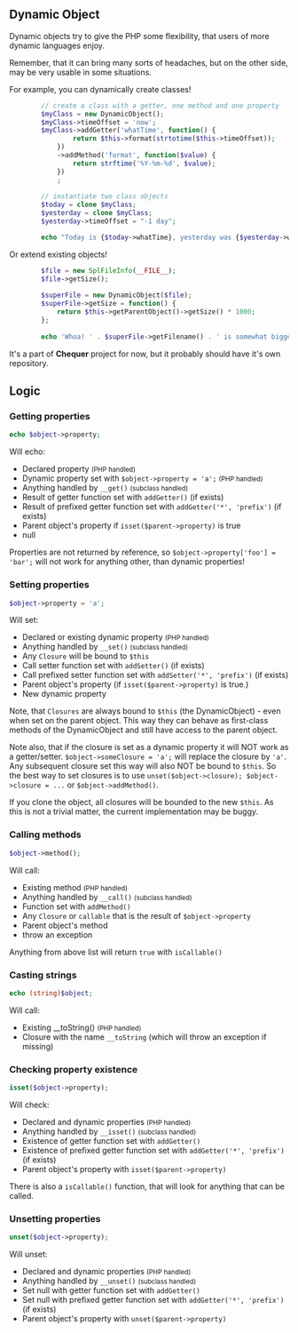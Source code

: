 Dynamic Object
--------------

Dynamic objects try to give the PHP some flexibility, that users of more dynamic languages enjoy.

Remember, that it can bring many sorts of headaches, but on the other side, may be very usable in
some situations. 

For example, you can dynamically create classes!
```php
        // create a class with a getter, one method and one property
        $myClass = new DynamicObject();
        $myClass->timeOffset = 'now';
        $myClass->addGetter('whatTime', function() {
                return $this->format(strtotime($this->timeOffset));
            })
            ->addMethod('format', function($value) {
                return strftime('%Y-%m-%d', $value);
            })
            ;
        
        // instantiate two class objects
        $today = clone $myClass;
        $yesterday = clone $myClass;
        $yesterday->timeOffset = "-1 day";

        echo "Today is {$today->whatTime}, yesterday was {$yesterday->whatTime}";

```

Or extend existing objects!
```php
        $file = new SplFileInfo(__FILE__);
        $file->getSize();
        
        $superFile = new DynamicObject($file);
        $superFile->getSize = function() {
            return $this->getParentObject()->getSize() * 1000;
        };
        
        echo 'Whoa! ' . $superFile->getFilename() . ' is somewhat bigger! It has ' . $superFile->getSize();
```

It's a part of **Chequer** project for now, but it probably should have it's own repository.

## Logic

### Getting properties
```php
echo $object->property;
```
Will echo:
* Declared property <small>(PHP handled)</small>
* Dynamic property set with `$object->property = 'a';` <small>(PHP handled)</small>
* Anything handled by `__get()` <small>(subclass handled)</small>
* Result of getter function set with `addGetter()` (if exists)
* Result of prefixed getter function set with `addGetter('*', 'prefix')` (if exists)
* Parent object's property if `isset($parent->property)` is true
* null

Properties are not returned by reference, so `$object->property['foo'] = 'bar';` will not work for anything
other, than dynamic properties!

### Setting properties
```php
$object->property = 'a';
```
Will set:
* Declared or existing dynamic property <small>(PHP handled)</small>
* Anything handled by `__set()` <small>(subclass handled)</small>
* Any `Closure` will be bound to `$this`
* Call setter function set with `addSetter()` (if exists)
* Call prefixed setter function set with `addSetter('*', 'prefix')` (if exists)
* Parent object's property (if `isset($parent->property)` is true.)
* New dynamic property

Note, that `Closures` are always bound to `$this` (the DynamicObject) - even when set on the parent object.
This way they can behave as first-class methods of the DynamicObject and still have access to the parent object.

Note also, that if the closure is set as a dynamic property it will NOT work as a getter/setter. 
`$object->someClosure = 'a';` will replace the closure by `'a'`. Any subsequent closure set this way
will also NOT be bound to `$this`. So the best way to set closures is to use `unset($object->closure); $object->closure = ...`
or `$object->addMethod()`.

If you clone the object, all closures will be bounded to the new `$this`. As this is not a trivial matter,
the current implementation may be buggy.

### Calling methods
```php
$object->method();
```
Will call:
* Existing method <small>(PHP handled)</small>
* Anything handled by `__call()` <small>(subclass handled)</small>
* Function set with `addMethod()`
* Any `Closure` or `callable` that is the result of `$object->property`
* Parent object's method
* throw an exception

Anything from above list will return `true` with `isCallable()`

### Casting strings
```php
echo (string)$object;
```
Will call:
* Existing __toString() <small>(PHP handled)</small>
* Closure with the name `__toString` (which will throw an exception if missing)


### Checking property existence
```php
isset($object->property);
```
Will check:
* Declared and dynamic properties <small>(PHP handled)</small>
* Anything handled by `__isset()` <small>(subclass handled)</small>
* Existence of getter function set with `addGetter()`
* Existence of prefixed getter function set with `addGetter('*', 'prefix')` (if exists)
* Parent object's property with `isset($parent->property)`

There is also a `isCallable()` function, that will look for anything that can be called.


### Unsetting properties
```php
unset($object->property);
```
Will unset:
* Declared and dynamic properties <small>(PHP handled)</small>
* Anything handled by `__unset()` <small>(subclass handled)</small>
* Set null with getter function set with `addGetter()`
* Set null with prefixed getter function set with `addGetter('*', 'prefix')` (if exists)
* Parent object's property with `unset($parent->property)`


